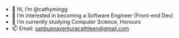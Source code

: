 - 👋 Hi, I’m @cathymingg
- 👀 I’m interested in becoming a Software Engineer (Front-end Dev)
- 🌱 I’m currently studying Computer Science, Honours
- 📫 Email: sanbuenaventuracathleen@gmail.com

<!---
cathymingg/cathymingg is a ✨ special ✨ repository because its `README.md` (this file) appears on your GitHub profile.
You can click the Preview link to take a look at your changes.
--->
